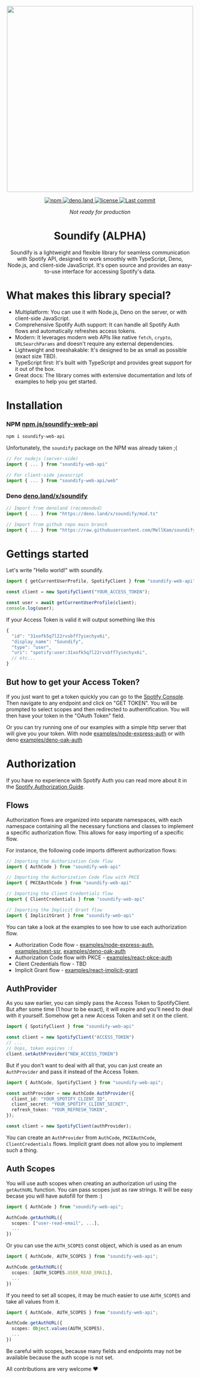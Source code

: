 <div align="center">
  <p align="center">
    <img align="center" width="500px" src="https://user-images.githubusercontent.com/51422045/220605177-226a80c8-9337-4e42-ae40-40787c82a5a9.png">
  </p>
  <p align="center">
    <a href="https://www.npmjs.com/package/soundify-web-api">
      <img alt="npm" src="https://img.shields.io/npm/v/soundify-web-api?color=1DB954">
    </a>
    <a href="https://deno.land/x/soundify">
      <img alt="deno.land" src="https://img.shields.io/github/v/tag/MellKam/soundify?color=1DB954&label=deno.land%2Fx&logo=deno">
    </a>
    <a href="https://github.com/MellKam/soundify/blob/main/LICENSE">
      <img alt="license" src="https://img.shields.io/github/license/MellKam/soundify?color=1DB954">
    </a>
    <a href="https://github.com/MellKam/soundify/commits/main">
      <img src="https://img.shields.io/github/last-commit/MellKam/soundify?color=1DB954" alt="Last commit" />
    </a>
  </p>
</div>

<div align="center">
  <i>Not ready for production</i>
  <strong>
    <h1 align="center">Soundify (ALPHA)</h1>
  </strong>
  <p align="center">
    Soundify is a lightweight and flexible library for seamless communication with Spotify API, designed to work smoothly with TypeScript, Deno, Node.js, and client-side JavaScript. It's open source and provides an easy-to-use interface for accessing Spotify's data.
  </p>
</div>

# What makes this library special?

- Multiplatform: You can use it with Node.js, Deno on the server, or with client-side JavaScript.
- Comprehensive Spotify Auth support: It can handle all Spotify Auth flows and automatically refreshes access tokens.
- Modern: It leverages modern web APIs like native `fetch`, `crypto`, `URLSearchParams` and doesn't require any external dependencies.
- Lightweight and treeshakable: It's designed to be as small as possible (exact size TBD).
- TypeScript first: It's built with TypeScript and provides great support for it out of the box.
- Great docs: The library comes with extensive documentation and lots of examples to help you get started.

# Installation

### NPM [npm.js/soundify-web-api](https://www.npmjs.com/package/soundify-web-api)

```bash
npm i soundify-web-api
```

Unfortunately, the `soundify` package on the NPM was already taken ;(

```ts
// For nodejs (server-side)
import { ... } from "soundify-web-api"

// For client-side javascript
import { ... } from "soundify-web-api/web"
```

### Deno [deno.land/x/soundify](https://deno.land/x/soundify)

```ts
// Import from denoland (recomended)
import { ... } from "https://deno.land/x/soundify/mod.ts"

// Import from github repo main branch 
import { ... } from "https://raw.githubusercontent.com/MellKam/soundify/main/mod.ts";
```

# Gettings started

Let's write "Hello world!" with soundify.

```js
import { getCurrentUserProfile, SpotifyClient } from "soundify-web-api";

const client = new SpotifyClient("YOUR_ACCESS_TOKEN");

const user = await getCurrentUserProfile(client);
console.log(user);
```

If your Access Token is valid it will output something like this
```js
{
  "id": "31xofk5q7l22rvsbff7yiechyx6i",
  "display_name": "Soundify",
  "type": "user",
  "uri": "spotify:user:31xofk5q7l22rvsbff7yiechyx6i",
  // etc...
}
```

## But how to get your Access Token?

If you just want to get a token quickly you can go to the [Spotify Console](https://developer.spotify.com/console/). Then navigate to any endpoint and click on "GET TOKEN". You will be prompted to select scopes and then redirected to authentification. You will then have your token in the "OAuth Token" field.

Or you can try running one of our examples with a simple http server that will give you your token. With node [examples/node-express-auth](https://github.com/MellKam/soundify/tree/main/examples/node-express-auth) or with deno [examples/deno-oak-auth](https://github.com/MellKam/soundify/tree/main/examples/deno-oak-auth)

# Authorization

If you have no experience with Spotify Auth you can read more about it in the [Spotify Authorization Guide](https://developer.spotify.com/documentation/general/guides/authorization/). 

## Flows

Authorization flows are organized into separate namespaces, with each namespace containing all the necessary functions and classes to implement a specific authorization flow. This allows for easy importing of a specific flow.

For instance, the following code imports different authorization flows:

```ts
// Importing the Authorization Code flow
import { AuthCode } from "soundify-web-api"

// Importing the Authorization Code flow with PKCE
import { PKCEAuthCode } from "soundify-web-api"

// Importing the Client Credentials flow
import { ClientCredentials } from "soundify-web-api"

// Importing the Implicit Grant flow
import { ImplicitGrant } from "soundify-web-api"
```

You can take a look at the examples to see how to use each authorization flow.

- Authorization Code flow - [examples/node-express-auth](https://github.com/MellKam/soundify/tree/main/examples/node-express-auth), [examples/next-ssr](https://github.com/MellKam/soundify/tree/main/examples/next-ssr), [examples/deno-oak-auth](https://github.com/MellKam/soundify/tree/main/examples/deno-oak-auth)
- Authorization Code flow with PKCE - [examples/react-pkce-auth](https://github.com/MellKam/soundify/tree/main/examples/react-pkce-auth)
- Client Credentials flow - TBD
- Implicit Grant flow - [examples/react-implicit-grant](https://github.com/MellKam/soundify/tree/main/examples/react-implicit-grant)

## AuthProvider

As you saw earlier, you can simply pass the Access Token to SpotifyClient.
But after some time (1 hour to be exact), it will expire and you'll need to deal with it yourself. Somehow get a new Access Token and set it on the client.
```ts
import { SpotifyClient } from "soundify-web-api"

const client = new SpotifyClient("ACCESS_TOKEN")
// ...
// Oops, token expires :(
client.setAuthProvider("NEW_ACCESS_TOKEN")
```

But if you don't want to deal with all that, you can just create an `AuthProvider` and pass it instead of the Access Token.
```ts
import { AuthCode, SpotifyClient } from "soundify-web-api";

const authProvider = new AuthCode.AuthProvider({
  client_id: "YOUR_SPOTIFY_CLIENT_ID",
  client_secret: "YOUR_SPOTIFY_CLIENT_SECRET",
  refresh_token: "YOUR_REFRESH_TOKEN",
});

const client = new SpotifyClient(authProvider);
```

You can create an `AuthProvider` from `AuthCode`, `PKCEAuthCode`, `ClientCredentials` flows. Implicit grant does not allow you to implement such a thing.

## Auth Scopes

You will use auth scopes when creating an authorization url using the `getAuthURL` function. You can pass scopes just as raw strings. It will be easy becase you will have autofill for them :)

```ts
import { AuthCode } from "soundify-web-api";

AuthCode.getAuthURL({
  scopes: ["user-read-email", ...],
  ...
})
```

Or you can use the `AUTH_SCOPES` const object, which is used as an enum
```ts
import { AuthCode, AUTH_SCOPES } from "soundify-web-api";

AuthCode.getAuthURL({
  scopes: [AUTH_SCOPES.USER_READ_EMAIL],
  ...
})
```

If you need to set all scopes, it may be much easier to use `AUTH_SCOPES` and take all values from it.
```ts
import { AuthCode, AUTH_SCOPES } from "soundify-web-api";

AuthCode.getAuthURL({
  scopes: Object.values(AUTH_SCOPES),
  ...
})
```

Be careful with scopes, because many fields and endpoints may not be available because the auth scope is not set.

All contributions are very welcome ❤️



